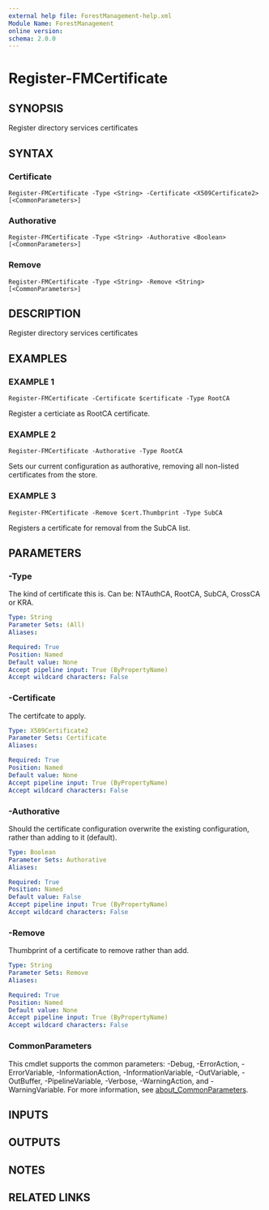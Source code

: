 ```yaml
---
external help file: ForestManagement-help.xml
Module Name: ForestManagement
online version:
schema: 2.0.0
---
```


# Register-FMCertificate

## SYNOPSIS
Register directory services certificates

## SYNTAX

### Certificate
```
Register-FMCertificate -Type <String> -Certificate <X509Certificate2> [<CommonParameters>]
```

### Authorative
```
Register-FMCertificate -Type <String> -Authorative <Boolean> [<CommonParameters>]
```

### Remove
```
Register-FMCertificate -Type <String> -Remove <String> [<CommonParameters>]
```

## DESCRIPTION
Register directory services certificates

## EXAMPLES

### EXAMPLE 1
```
Register-FMCertificate -Certificate $certificate -Type RootCA
```

Register a certiciate as RootCA certificate.

### EXAMPLE 2
```
Register-FMCertificate -Authorative -Type RootCA
```

Sets our current configuration as authorative, removing all non-listed certificates from the store.

### EXAMPLE 3
```
Register-FMCertificate -Remove $cert.Thumbprint -Type SubCA
```

Registers a certificate for removal from the SubCA list.

## PARAMETERS

### -Type
The kind of certificate this is.
Can be: NTAuthCA, RootCA, SubCA, CrossCA or KRA.

```yaml
Type: String
Parameter Sets: (All)
Aliases:

Required: True
Position: Named
Default value: None
Accept pipeline input: True (ByPropertyName)
Accept wildcard characters: False
```

### -Certificate
The certifcate to apply.

```yaml
Type: X509Certificate2
Parameter Sets: Certificate
Aliases:

Required: True
Position: Named
Default value: None
Accept pipeline input: True (ByPropertyName)
Accept wildcard characters: False
```

### -Authorative
Should the certificate configuration overwrite the existing configuration, rather than adding to it (default).

```yaml
Type: Boolean
Parameter Sets: Authorative
Aliases:

Required: True
Position: Named
Default value: False
Accept pipeline input: True (ByPropertyName)
Accept wildcard characters: False
```

### -Remove
Thumbprint of a certificate to remove rather than add.

```yaml
Type: String
Parameter Sets: Remove
Aliases:

Required: True
Position: Named
Default value: None
Accept pipeline input: True (ByPropertyName)
Accept wildcard characters: False
```

### CommonParameters
This cmdlet supports the common parameters: -Debug, -ErrorAction, -ErrorVariable, -InformationAction, -InformationVariable, -OutVariable, -OutBuffer, -PipelineVariable, -Verbose, -WarningAction, and -WarningVariable. For more information, see [about_CommonParameters](http://go.microsoft.com/fwlink/?LinkID=113216).

## INPUTS

## OUTPUTS

## NOTES

## RELATED LINKS
